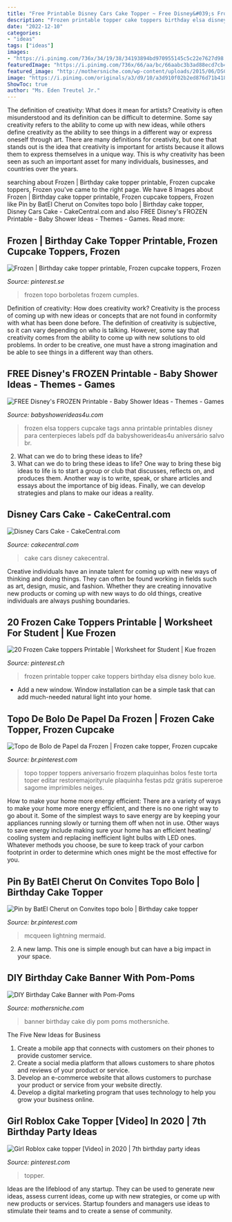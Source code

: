 ```yaml
---
title: "Free Printable Disney Cars Cake Topper ~ Free Disney&#039;s Frozen Printable"
description: "Frozen printable topper cake toppers birthday elsa disney bolo kue"
date: "2022-12-10"
categories:
- "ideas"
tags: ["ideas"]
images:
- "https://i.pinimg.com/736x/34/19/38/34193894bd970955145c5c22e7627d98.jpg"
featuredImage: "https://i.pinimg.com/736x/66/aa/bc/66aabc3b3ad88ecd7cb4426256d3efa4.jpg"
featured_image: "http://mothersniche.com/wp-content/uploads/2015/06/DSC0011.jpg"
image: "https://i.pinimg.com/originals/a3/d9/10/a3d910f02b2ed876d71b418ccff25881.jpg"
ShowToc: true
author: "Ms. Eden Treutel Jr."
---
```



The definition of creativity: What does it mean for artists?
Creativity is often misunderstood and its definition can be difficult to determine. Some say creativity refers to the ability to come up with new ideas, while others define creativity as the ability to see things in a different way or express oneself through art. There are many definitions for creativity, but one that stands out is the idea that creativity is important for artists because it allows them to express themselves in a unique way. This is why creativity has been seen as such an important asset for many individuals, businesses, and countries over the years.

	

		
searching about Frozen | Birthday cake topper printable, Frozen cupcake toppers, Frozen you've came to the right page. We have 8 Images about Frozen | Birthday cake topper printable, Frozen cupcake toppers, Frozen like Pin by BatEl Cherut on Convites topo bolo | Birthday cake topper, Disney Cars Cake - CakeCentral.com and also FREE Disney&#039;s FROZEN Printable - Baby Shower Ideas - Themes - Games. Read more:
		
    
## Frozen | Birthday Cake Topper Printable, Frozen Cupcake Toppers, Frozen

<img loading=lazy src="https://i.pinimg.com/736x/7d/1f/43/7d1f43ad740921fb52cf30f96f472fc8.jpg" onerror="this.onerror=null;this.src='https://tse3.mm.bing.net/th?id=OIP.sWSJZNizLzN9VyNw6mYYowHaJ_&amp;pid=15.1';" alt="Frozen | Birthday cake topper printable, Frozen cupcake toppers, Frozen">

_Source: pinterest.se_

>frozen topo borboletas frozem cumples. 

	

Definition of creativity: How does creativity work?
Creativity is the process of coming up with new ideas or concepts that are not found in conformity with what has been done before. The definition of creativity is subjective, so it can vary depending on who is talking. However, some say that creativity comes from the ability to come up with new solutions to old problems. In order to be creative, one must have a strong imagination and be able to see things in a different way than others.

    
## FREE Disney&#039;s FROZEN Printable - Baby Shower Ideas - Themes - Games

<img loading=lazy src="http://www.babyshowerideas4u.com/wp-content/uploads/2016/03/Free-frozen-elsa-anna-cupcake-toppers-tags.jpg" onerror="this.onerror=null;this.src='https://tse3.mm.bing.net/th?id=OIP.YX7IMpetNe8R2pVmeTspJAHaJk&amp;pid=15.1';" alt="FREE Disney&#039;s FROZEN Printable - Baby Shower Ideas - Themes - Games">

_Source: babyshowerideas4u.com_

>frozen elsa toppers cupcake tags anna printable printables disney para centerpieces labels pdf da babyshowerideas4u aniversário salvo br. 

	

2. What can we do to bring these ideas to life?
2. What can we do to bring these ideas to life? 
One way to bring these big ideas to life is to start a group or club that discusses, reflects on, and produces them. Another way is to write, speak, or share articles and essays about the importance of big ideas. Finally, we can develop strategies and plans to make our ideas a reality.

    
## Disney Cars Cake - CakeCentral.com

<img loading=lazy src="https://cdn001.cakecentral.com/gallery/2015/03/900_872246OzRC_disney-cars-cake.jpg" onerror="this.onerror=null;this.src='https://tse2.mm.bing.net/th?id=OIP.ckTXquqbmoWwpZCBRlfwpwHaE8&amp;pid=15.1';" alt="Disney Cars Cake - CakeCentral.com">

_Source: cakecentral.com_

>cake cars disney cakecentral. 

	

Creative individuals have an innate talent for coming up with new ways of thinking and doing things. They can often be found working in fields such as art, design, music, and fashion. Whether they are creating innovative new products or coming up with new ways to do old things, creative individuals are always pushing boundaries.

    
## 20 Frozen Cake Toppers Printable | Worksheet For Student | Kue Frozen

<img loading=lazy src="https://i.pinimg.com/originals/a3/d9/10/a3d910f02b2ed876d71b418ccff25881.jpg" onerror="this.onerror=null;this.src='https://tse2.mm.bing.net/th?id=OIP.PNaL0i8PBTR2GikubNyRuQAAAA&amp;pid=15.1';" alt="20 Frozen Cake toppers Printable | Worksheet for Student | Kue frozen">

_Source: pinterest.ch_

>frozen printable topper cake toppers birthday elsa disney bolo kue. 

	

- Add a new window. Window installation can be a simple task that can add much-needed natural light into your home.

    
## Topo De Bolo De Papel Da Frozen | Frozen Cake Topper, Frozen Cupcake

<img loading=lazy src="https://i.pinimg.com/736x/34/19/38/34193894bd970955145c5c22e7627d98.jpg" onerror="this.onerror=null;this.src='https://tse3.mm.bing.net/th?id=OIP.UCvcxxnlXXjQBtVy5DcOHwAAAA&amp;pid=15.1';" alt="Topo de Bolo de Papel da Frozen | Frozen cake topper, Frozen cupcake">

_Source: br.pinterest.com_

>topo topper toppers aniversario frozem plaquinhas bolos feste torta toper editar restoremajorityrule plaquinha festas pdz grátis supereroe sagome imprimibles neiges. 

	

How to make your home more energy efficient:
There are a variety of ways to make your home more energy efficient, and there is no one right way to go about it. Some of the simplest ways to save energy are by keeping your appliances running slowly or turning them off when not in use. Other ways to save energy include making sure your home has an efficient heating/ cooling system and replacing inefficient light bulbs with LED ones. Whatever methods you choose, be sure to keep track of your carbon footprint in order to determine which ones might be the most effective for you.

    
## Pin By BatEl Cherut On Convites Topo Bolo | Birthday Cake Topper

<img loading=lazy src="https://i.pinimg.com/originals/23/95/e7/2395e79936a83c50ea3fad4cf5c2fbb8.jpg" onerror="this.onerror=null;this.src='https://tse2.mm.bing.net/th?id=OIP.EGzT6RXERLCA5nLFhaTiQAHaKl&amp;pid=15.1';" alt="Pin by BatEl Cherut on Convites topo bolo | Birthday cake topper">

_Source: br.pinterest.com_

>mcqueen lightning mermaid. 

	

2. A new lamp. This one is simple enough but can have a big impact in your space.

    
## DIY Birthday Cake Banner With Pom-Poms

<img loading=lazy src="http://mothersniche.com/wp-content/uploads/2015/06/DSC0011.jpg" onerror="this.onerror=null;this.src='https://tse2.mm.bing.net/th?id=OIP.-SwMKeUMM6W_CL5VO8w-IgHaE6&amp;pid=15.1';" alt="DIY Birthday Cake Banner with Pom-Poms">

_Source: mothersniche.com_

>banner birthday cake diy pom poms mothersniche. 

	

The Five New Ideas for Business
1. Create a mobile app that connects with customers on their phones to provide customer service. 
2. Create a social media platform that allows customers to share photos and reviews of your product or service. 
3. Develop an e-commerce website that allows customers to purchase your product or service from your website directly. 
4. Develop a digital marketing program that uses technology to help you grow your business online.

    
## Girl Roblox Cake Topper [Video] In 2020 | 7th Birthday Party Ideas

<img loading=lazy src="https://i.pinimg.com/736x/66/aa/bc/66aabc3b3ad88ecd7cb4426256d3efa4.jpg" onerror="this.onerror=null;this.src='https://tse1.mm.bing.net/th?id=OIP.rCMSC68c2UNH3dylqpodOwHaNK&amp;pid=15.1';" alt="Girl Roblox cake topper [Video] in 2020 | 7th birthday party ideas">

_Source: pinterest.com_

>topper. 

	

Ideas are the lifeblood of any startup. They can be used to generate new ideas, assess current ideas, come up with new strategies, or come up with new products or services. Startup founders and managers use ideas to stimulate their teams and to create a sense of community.

